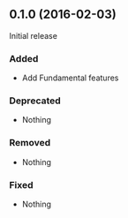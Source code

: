 ## 0.1.0 (2016-02-03)

Initial release

### Added

- Add Fundamental features

### Deprecated

- Nothing

### Removed

- Nothing

### Fixed

- Nothing

